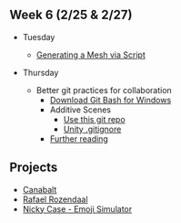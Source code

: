 ## Week 6 (2/25 & 2/27)

+ Tuesday
  + [Generating a Mesh via Script](meshgen.md)

+ Thursday
  + Better git practices for collaboration
    + [Download Git Bash for Windows](https://git-scm.com/download/win)
    + Additive Scenes
      + [Use this git repo](https://github.com/prismspecs/ve-test)
      + [Unity .gitignore](https://github.com/github/gitignore/blob/master/Unity.gitignore)
    + [Further reading](https://maryspantheon.com/additive-scenes-bit-by-bit/)

## Projects

+ [Canabalt](http://adamatomic.com/canabalt/)
+ [Rafael Rozendaal](https://www.newrafael.com/websites/)
+ [Nicky Case - Emoji Simulator](https://ncase.me/sim/)
